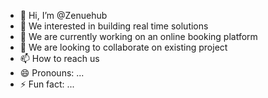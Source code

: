 - 👋 Hi, I’m @Zenuehub
- 👀 We  interested in building real time solutions
- 🌱 We are currently working on an online booking platform
- 💞️ We are looking to collaborate on existing project
- 📫 How to reach us 
- 😄 Pronouns: ...
- ⚡ Fun fact: ...

<!---
Zenuehub/Zenuehub is a ✨ special ✨ repository because its `README.md` (this file) appears on your GitHub profile.
You can click the Preview link to take a look at your changes.
--->
